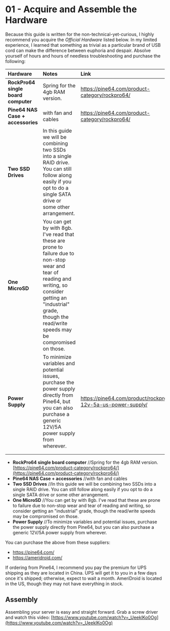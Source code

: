 # 01 - Acquire and Assemble the Hardware

Because this guide is written for the non-technical-yet-curious, I highly recommend you acquire the *Official Hardware* listed below. In my limited experience, I learned that something as trivial as a particular brand of USB cord can make the difference between euphoria and despair. Absolve yourself of hours and hours of needless troubleshooting and purchase the following:

| Hardware | Notes | Link |
|:--|:--|:--|
| **RockPro64 single board computer** | Spring for the 4gb RAM version. | https://pine64.com/product-category/rockpro64/ |
| **Pine64 NAS Case + accessories** | with fan and cables | https://pine64.com/product-category/rockpro64/ |
| **Two SSD Drives** | In this guide we will be combining two SSDs into a single RAID drive. You can still follow along easily if you opt to do a single SATA drive or some other arrangement. |  |
| **One MicroSD** | You can get by with 8gb. I've read that these are prone to failure due to non-stop wear and tear of reading and writing, so consider getting an "industrial" grade, though the read/write speeds may be compromised on those. |  |
| **Power Supply** | To minimize variables and potential issues, purchase the power supply directly from Pine64, but you can also purchase a generic 12V/5A power supply from wherever. | https://pine64.com/product/rockpro64-12v-5a-us-power-supply/ |
|  |  |  |
|  |  |  |

- **RockPro64 single board computer** //Spring for the 4gb RAM version. [https://pine64.com/product-category/rockpro64/](https://pine64.com/product-category/rockpro64/)
- **Pine64 NAS Case + accessories** //with fan and cables
- **Two SSD Drives** //In this guide we will be combining two SSDs into a single RAID drive. You can still follow along easily if you opt to do a single SATA drive or some other arrangement.
- **One MicroSD** //You can get by with 8gb. I've read that these are prone to failure due to non-stop wear and tear of reading and writing, so consider getting an "industrial" grade, though the read/write speeds may be compromised on those.
- **Power Supply** //To minimize variables and potential issues, purchase the power supply directly from Pine64, but you can also purchase a generic 12V/5A power supply from wherever.

You can purchase the above from these suppliers:
- https://pine64.com/
- https://ameridroid.com/

If ordering from Pine64, I recommend you pay the premium for UPS shipping as they are located in China. UPS will get it to you in a few days once it's shipped; otherwise, expect to wait a month. AmeriDroid is located in the US, though they may not have everything in stock.

## Assembly
Assembling your server is easy and straight forward. Grab a screw driver and watch this video:
[https://www.youtube.com/watch?v=_UeeklKo0Og](https://www.youtube.com/watch?v=_UeeklKo0Og)
